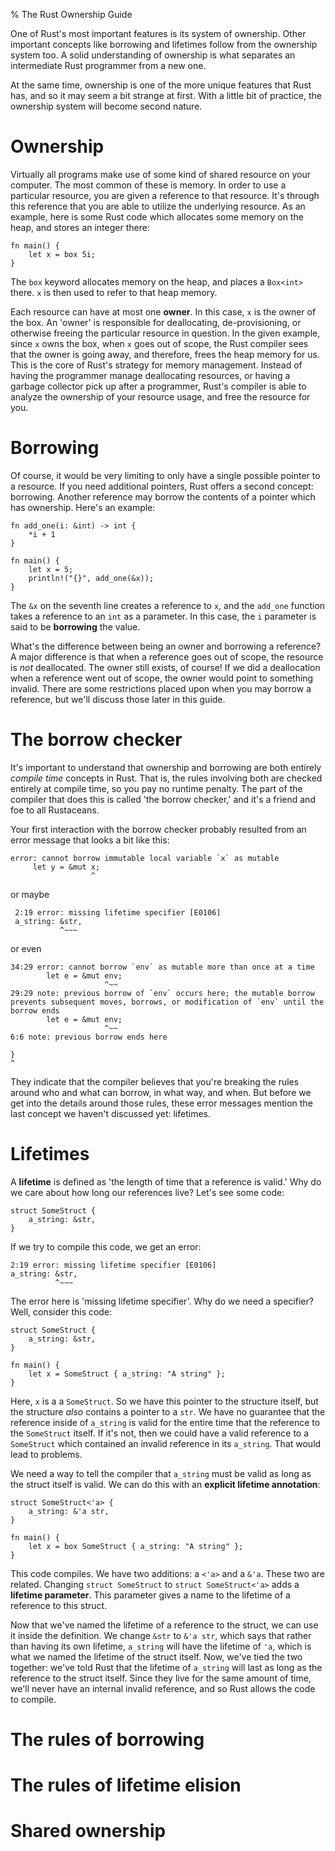 % The Rust Ownership Guide

One of Rust's most important features is its system of ownership. Other
important concepts like borrowing and lifetimes follow from the ownership
system too. A solid understanding of ownership is what separates an
intermediate Rust programmer from a new one.

At the same time, ownership is one of the more unique features that Rust has,
and so it may seem a bit strange at first. With a little bit of practice, the
ownership system will become second nature.

# Ownership

Virtually all programs make use of some kind of shared resource on your
computer. The most common of these is memory. In order to use a particular
resource, you are given a reference to that resource. It's through this
reference that you are able to utilize the underlying resource. As an example,
here is some Rust code which allocates some memory on the heap, and stores
an integer there:

```{rust}
fn main() {
    let x = box 5i;
}
```

The `box` keyword allocates memory on the heap, and places a `Box<int>` there.
`x` is then used to refer to that heap memory.

Each resource can have at most one **owner**. In this case, `x` is the owner of
the box. An 'owner' is responsible for deallocating, de-provisioning, or
otherwise freeing the particular resource in question. In the given example,
since `x` owns the box, when `x` goes out of scope, the Rust compiler sees that
the owner is going away, and therefore, frees the heap memory for us. This is
the core of Rust's strategy for memory management. Instead of having the
programmer manage deallocating resources, or having a garbage collector pick up
after a programmer, Rust's compiler is able to analyze the ownership of your
resource usage, and free the resource for you.

# Borrowing

Of course, it would be very limiting to only have a single possible pointer to
a resource. If you need additional pointers, Rust offers a second concept:
borrowing. Another reference may borrow the contents of a pointer which has
ownership. Here's an example:

```{rust}
fn add_one(i: &int) -> int {
    *i + 1
}

fn main() {
    let x = 5;
    println!("{}", add_one(&x));
}
```

The `&x` on the seventh line creates a reference to `x`, and the `add_one`
function takes a reference to an `int` as a parameter. In this case, the `i`
parameter is said to be **borrowing** the value.

What's the difference between being an owner and borrowing a reference? A major
difference is that when a reference goes out of scope, the resource is _not_
deallocated. The owner still exists, of course! If we did a deallocation when a
reference went out of scope, the owner would point to something invalid. There
are some restrictions placed upon when you may borrow a reference, but we'll
discuss those later in this guide.

# The borrow checker

It's important to understand that ownership and borrowing are both entirely
_compile time_ concepts in Rust. That is, the rules involving both are checked
entirely at compile time, so you pay no runtime penalty. The part of the
compiler that does this is called 'the borrow checker,' and it's a friend and
foe to all Rustaceans.

Your first interaction with the borrow checker probably resulted from an
error message that looks a bit like this:

```{notrust}
error: cannot borrow immutable local variable `x` as mutable
     let y = &mut x;
                  ^
```

or maybe

```{notrust}
 2:19 error: missing lifetime specifier [E0106]
 a_string: &str,
           ^~~~
```

or even

```{notrust}
34:29 error: cannot borrow `env` as mutable more than once at a time
        let e = &mut env;
                     ^~~
29:29 note: previous borrow of `env` occurs here; the mutable borrow prevents subsequent moves, borrows, or modification of `env` until the borrow ends
        let e = &mut env;
                     ^~~
6:6 note: previous borrow ends here

}
^
```

They indicate that the compiler believes that you're breaking the rules around
who and what can borrow, in what way, and when. But before we get into the
details around those rules, these error messages mention the last concept we
haven't discussed yet: lifetimes.

# Lifetimes

A **lifetime** is defined as 'the length of time that a reference is valid.' Why
do we care about how long our references live?  Let's see some code:

```{rust,ignore}
struct SomeStruct {
    a_string: &str,
}
```

If we try to compile this code, we get an error:

```{ignore,notrust}
2:19 error: missing lifetime specifier [E0106]
a_string: &str,
          ^~~~
```

The error here is 'missing lifetime specifier'. Why do we need a specifier?
Well, consider this code:

```{rust,ignore}
struct SomeStruct {
    a_string: &str,
}

fn main() {
    let x = SomeStruct { a_string: "A string" };
}
```

Here, `x` is a a `SomeStruct`. So we have this pointer to the
structure itself, but the structure _also_ contains a pointer to a `str`.  We
have no guarantee that the reference inside of `a_string` is valid for the
entire time that the reference to the `SomeStruct` itself. If it's not, then we
could have a valid reference to a `SomeStruct` which contained an invalid
reference in its `a_string`. That would lead to problems.

We need a way to tell the compiler that `a_string` must be valid as long as
the struct itself is valid. We can do this with an **explicit
lifetime annotation**:

```{rust}
struct SomeStruct<'a> {
    a_string: &'a str,
}

fn main() {
    let x = box SomeStruct { a_string: "A string" };
}
```

This code compiles. We have two additions: a `<'a>` and a `&'a`. These two are
related. Changing `struct SomeStruct` to `struct SomeStruct<'a>` adds a
**lifetime parameter**. This parameter gives a name to the lifetime of a
reference to this struct.

Now that we've named the lifetime of a reference to the struct, we can use it
inside the definition. We change `&str` to `&'a str`, which says that
rather than having its own lifetime, `a_string` will have the lifetime of
`'a`, which is what we named the lifetime of the struct itself. Now,
we've tied the two together: we've told Rust that the lifetime of `a_string`
will last as long as the reference to the struct itself. Since they live for
the same amount of time, we'll never have an internal invalid reference, and so
Rust allows the code to compile.

# The rules of borrowing

# The rules of lifetime elision

# Shared ownership






















